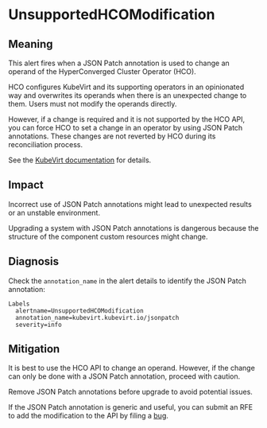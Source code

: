 # UnsupportedHCOModification

## Meaning

This alert fires when a JSON Patch annotation is used to change an operand of
the HyperConverged Cluster Operator (HCO).

HCO configures KubeVirt and its supporting operators in an opinionated way and
overwrites its operands when there is an unexpected change to them. Users must
not modify the operands directly.

However, if a change is required and it is not supported by the HCO API, you can
force HCO to set a change in an operator by using JSON Patch annotations. These
changes are not reverted by HCO during its reconciliation process.

<!--USstart-->
See the [KubeVirt documentation](https://github.com/kubevirt/hyperconverged-cluster-operator/blob/main/docs/cluster-configuration.md#jsonpatch-annotations)
for details.
<!--USend-->

## Impact

Incorrect use of JSON Patch annotations might lead to unexpected results or an
unstable environment.

Upgrading a system with JSON Patch annotations is dangerous because the
structure of the component custom resources might change.

## Diagnosis

Check the `annotation_name` in the alert details to identify the JSON Patch
annotation:

  ```text
  Labels
    alertname=UnsupportedHCOModification
    annotation_name=kubevirt.kubevirt.io/jsonpatch
    severity=info
  ```

## Mitigation

It is best to use the HCO API to change an operand. However, if the change can
only be done with a JSON Patch annotation, proceed with caution.

Remove JSON Patch annotations before upgrade to avoid potential issues.

<!--USstart-->
If the JSON Patch annotation is generic and useful, you can submit an RFE to add
the modification to the API by filing a [bug](https://bugzilla.redhat.com/).
<!--USend-->
